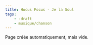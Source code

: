 ```yaml
---
title: Hocus Pocus - Je la Soul
tags:
    - -draft
    - musique/chanson
---
```


Page créée automatiquement, mais vide.
